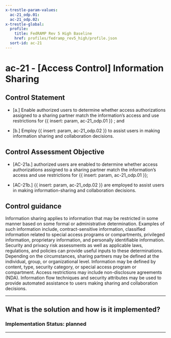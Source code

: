 ```yaml
---
x-trestle-param-values:
  ac-21_odp.01:
  ac-21_odp.02:
x-trestle-global:
  profile:
    title: FedRAMP Rev 5 High Baseline
    href: profiles/fedramp_rev5_high/profile.json
  sort-id: ac-21
---
```


# ac-21 - \[Access Control\] Information Sharing

## Control Statement

- \[a.\] Enable authorized users to determine whether access authorizations assigned to a sharing partner match the information’s access and use restrictions for {{ insert: param, ac-21_odp.01 }} ; and

- \[b.\] Employ {{ insert: param, ac-21_odp.02 }} to assist users in making information sharing and collaboration decisions.

## Control Assessment Objective

- \[AC-21a.\] authorized users are enabled to determine whether access authorizations assigned to a sharing partner match the information’s access and use restrictions for {{ insert: param, ac-21_odp.01 }};

- \[AC-21b.\] {{ insert: param, ac-21_odp.02 }} are employed to assist users in making information-sharing and collaboration decisions.

## Control guidance

Information sharing applies to information that may be restricted in some manner based on some formal or administrative determination. Examples of such information include, contract-sensitive information, classified information related to special access programs or compartments, privileged information, proprietary information, and personally identifiable information. Security and privacy risk assessments as well as applicable laws, regulations, and policies can provide useful inputs to these determinations. Depending on the circumstances, sharing partners may be defined at the individual, group, or organizational level. Information may be defined by content, type, security category, or special access program or compartment. Access restrictions may include non-disclosure agreements (NDA). Information flow techniques and security attributes may be used to provide automated assistance to users making sharing and collaboration decisions.

______________________________________________________________________

## What is the solution and how is it implemented?

<!-- For implementation status enter one of: implemented, partial, planned, alternative, not-applicable -->

<!-- Note that the list of rules under ### Rules: is read-only and changes will not be captured after assembly to JSON -->
<!-- Add control implementation description here for control: ac-21 -->

### Implementation Status: planned

______________________________________________________________________
